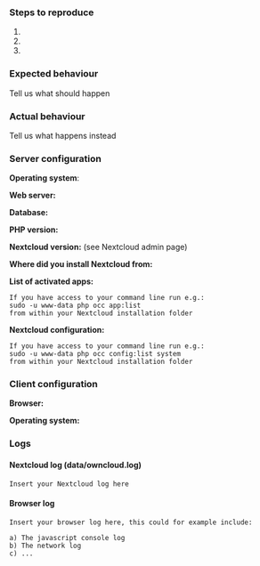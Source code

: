 <!--
Thanks for reporting issues back to Nextcloud! This is the issue tracker of the Quota warning App, if you have any support question please check out https://help.nextcloud.com/

Find other components at https://github.com/nextcloud/core/blob/master/CONTRIBUTING.md#guidelines

To make it possible for us to help you please fill out below information carefully.
--> 
### Steps to reproduce
1.
2.
3.

### Expected behaviour
Tell us what should happen

### Actual behaviour
Tell us what happens instead

### Server configuration
**Operating system**:

**Web server:**

**Database:**

**PHP version:**

**Nextcloud version:** (see Nextcloud admin page)

**Where did you install Nextcloud from:**


**List of activated apps:**

```
If you have access to your command line run e.g.:
sudo -u www-data php occ app:list
from within your Nextcloud installation folder
```

**Nextcloud configuration:**

```
If you have access to your command line run e.g.:
sudo -u www-data php occ config:list system
from within your Nextcloud installation folder
```

### Client configuration
**Browser:**

**Operating system:**

### Logs

#### Nextcloud log (data/owncloud.log)
```
Insert your Nextcloud log here
```

#### Browser log
```
Insert your browser log here, this could for example include:

a) The javascript console log
b) The network log 
c) ...
```
